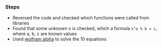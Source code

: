 ### Steps
* Reversed the code and checked which functions were called from libraries
* Found that some unknown x is checked, which a formula `x^a % b = c`, where a, b, c are known values
* Used [wolfram alpha](https://www.wolframalpha.com/input?i=%28%28x+%5E+61651%29+modulo+38830568246783%29+%3D+17475150661108) to solve the 10 equations